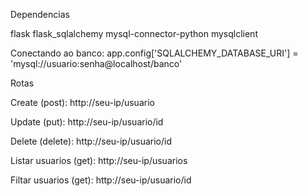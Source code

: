 

Dependencias

flask
flask_sqlalchemy
mysql-connector-python
mysqlclient

Conectando ao banco:
app.config['SQLALCHEMY_DATABASE_URI'] = 'mysql://usuario:senha@localhost/banco'


Rotas

Create (post):
http://seu-ip/usuario

Update (put):
http://seu-ip/usuario/id

Delete (delete):
http://seu-ip/usuario/id

Listar usuarios (get):
http://seu-ip/usuarios

Filtar usuarios (get):
http://seu-ip/usuario/id

